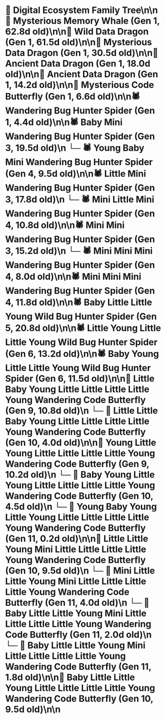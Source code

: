 # 🌳 Digital Ecosystem Family Tree\n\n🐋 Mysterious Memory Whale (Gen 1, 62.8d old)\n\n🐉 Wild Data Dragon (Gen 1, 61.5d old)\n\n🐉 Mysterious Data Dragon (Gen 1, 30.5d old)\n\n🐉 Ancient Data Dragon (Gen 1, 18.0d old)\n\n🐉 Ancient Data Dragon (Gen 1, 14.2d old)\n\n🦋 Mysterious Code Butterfly (Gen 1, 6.6d old)\n\n🕷️ Wandering Bug Hunter Spider (Gen 1, 4.4d old)\n\n🕷️ Baby Mini Wandering Bug Hunter Spider (Gen 3, 19.5d old)\n  └─ 🕷️ Young Baby Mini Wandering Bug Hunter Spider (Gen 4, 9.5d old)\n\n🕷️ Little Mini Wandering Bug Hunter Spider (Gen 3, 17.8d old)\n  └─ 🕷️ Mini Little Mini Wandering Bug Hunter Spider (Gen 4, 10.8d old)\n\n🕷️ Mini Mini Wandering Bug Hunter Spider (Gen 3, 15.2d old)\n  └─ 🕷️ Mini Mini Mini Wandering Bug Hunter Spider (Gen 4, 8.0d old)\n\n🕷️ Mini Mini Mini Wandering Bug Hunter Spider (Gen 4, 11.8d old)\n\n🕷️ Baby Little Little Young Wild Bug Hunter Spider (Gen 5, 20.8d old)\n\n🕷️ Little Young Little Little Young Wild Bug Hunter Spider (Gen 6, 13.2d old)\n\n🕷️ Baby Young Little Little Young Wild Bug Hunter Spider (Gen 6, 11.5d old)\n\n🦋 Little Baby Young Little Little Little Little Young Wandering Code Butterfly (Gen 9, 10.8d old)\n  └─ 🦋 Little Little Baby Young Little Little Little Little Young Wandering Code Butterfly (Gen 10, 4.0d old)\n\n🦋 Young Little Young Little Little Little Little Young Wandering Code Butterfly (Gen 9, 10.2d old)\n  └─ 🦋 Baby Young Little Young Little Little Little Little Young Wandering Code Butterfly (Gen 10, 4.5d old)\n    └─ 🦋 Young Baby Young Little Young Little Little Little Little Young Wandering Code Butterfly (Gen 11, 0.2d old)\n\n🦋 Little Little Young Mini Little Little Little Little Young Wandering Code Butterfly (Gen 10, 9.5d old)\n  └─ 🦋 Mini Little Little Young Mini Little Little Little Little Young Wandering Code Butterfly (Gen 11, 4.0d old)\n  └─ 🦋 Baby Little Little Young Mini Little Little Little Little Young Wandering Code Butterfly (Gen 11, 2.0d old)\n  └─ 🦋 Baby Little Little Young Mini Little Little Little Little Young Wandering Code Butterfly (Gen 11, 1.8d old)\n\n🦋 Baby Little Little Young Little Little Little Little Young Wandering Code Butterfly (Gen 10, 9.5d old)\n\n